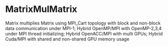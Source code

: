 # MatrixMulMatrix
Matrix multiplies Matrix using MPI_Cart topology with block and non-block data communication under MPI-1; 
Hybrid OpenMP/MPI with OpenMP-2,3,4 under MPI thread initializing; 
Hybrid OpenACC/MPI with multi GPUs; 
Hybrid Cuda/MPI with shared and non-shared GPU memory usage
